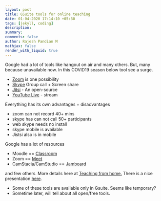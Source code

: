 ```yaml
---
layout: post
title: GSuite tools for online teaching
date: 01-04-2020 17:14:10 +05:30
tags: [jekyll, coding]
description:
summary:
comments: false
author: Rajesh Pandian M
mathjax: false
render_with_liquid: true
---
```


Google had a lot of tools like hangout on air and many others. But, many
because unavailable now. In this COVID19 season below tool see a surge.

- [Zoom](https://zoom.us/) is one possibility
- [Skype](https://web.skype.com) Group call + Screen share
- [Jitsi](https://meet.jit.si/) - An open-source
- [YouTube Live](https://studio.youtube.com/channel/UC/livestreaming) - stream

Everything has its own advantages + disadvantages

- zoom can not record 40+ mins
- skype has can not call 50+ participants
- web skype needs no install
- skype mobile is available
- Jistsi also is in mobile


Google has a lot of resources

- Moodle  == [Classroom](https://classroom.google.com)
- Zoom == [Meet](https://meet.google.com/)
- CamStacia/CamStudio == [Jamboard](https://jamboard.google.com)

and few others. More details here at [Teaching from home.](https://teachfromhome.google/intl/en/)
There is a nice presentation [here](https://storage.googleapis.com/teachfromhome.appspot.com/en-toolkit.pdf).

- Some of these tools are available only in Gsuite. Seems like temporary?
- Sometime later, will tell about all open/free tools.
